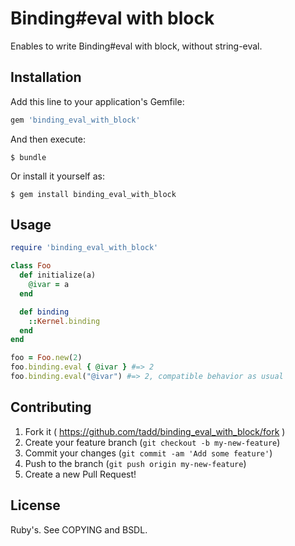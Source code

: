 # Binding#eval with block

Enables to write Binding#eval with block, without string-eval.

## Installation

Add this line to your application's Gemfile:

```ruby
gem 'binding_eval_with_block'
```

And then execute:

    $ bundle

Or install it yourself as:

    $ gem install binding_eval_with_block

## Usage

```ruby
require 'binding_eval_with_block'

class Foo
  def initialize(a)
    @ivar = a
  end

  def binding
    ::Kernel.binding
  end
end

foo = Foo.new(2)
foo.binding.eval { @ivar } #=> 2
foo.binding.eval("@ivar") #=> 2, compatible behavior as usual
```


## Contributing

1. Fork it ( https://github.com/tadd/binding_eval_with_block/fork )
2. Create your feature branch (`git checkout -b my-new-feature`)
3. Commit your changes (`git commit -am 'Add some feature'`)
4. Push to the branch (`git push origin my-new-feature`)
5. Create a new Pull Request!

## License

Ruby's.  See COPYING and BSDL.
